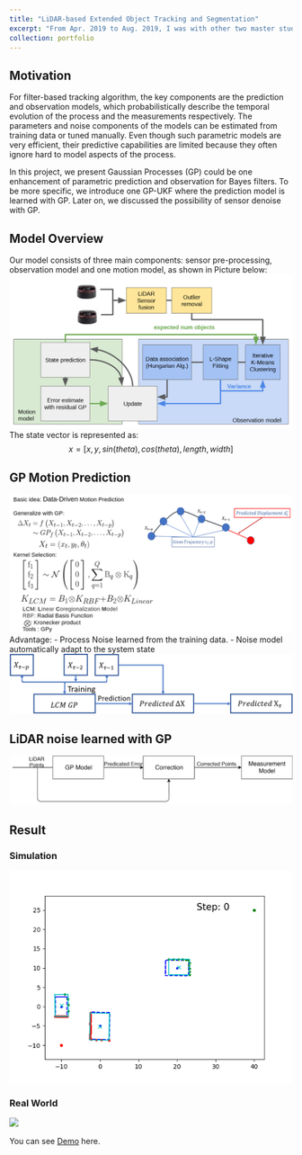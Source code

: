 ```yaml
---
title: "LiDAR-based Extended Object Tracking and Segmentation"
excerpt: "From Apr. 2019 to Aug. 2019, I was with other two master students to develop one LiDAR based multiple extended object tracking framework with UKF filter at Intelligent Sensor-Actuator-System (ISAS). And the motion and observation models are learned from training examples using Gaussian Process(GP). <br/><img src='/images/project/isas_profile.gif'>"
collection: portfolio
---
```


## Motivation
For filter-based tracking algorithm, the key components are the prediction  and  observation  models, which  probabilistically  describe the temporal evolution of the process and the measurements respectively. The parameters and noise components of the models can be estimated from training data or tuned manually. Even though such parametric models are very efficient, their predictive capabilities are limited because they often ignore hard to model aspects of the process.

In this project, we present Gaussian Processes (GP) could be one enhancement of parametric prediction and observation for Bayes filters. To be more specific, we introduce one GP-UKF where the prediction model is learned with GP. Later on, we discussed the possibility of sensor denoise with GP.

## Model Overview
Our model consists of three main components: sensor pre-processing, observation model and one motion model, as shown in Picture below:
<img src="/images/project/isas_model_overview.png" alt="model" style="zoom:60%;" />
The state vector is represented as:
$$ x = [x,y,sin(theta), cos(theta), length, width]$$

## GP Motion Prediction
<img src="/images/project/isas_gp_motion.png" alt="model" style="zoom:80%;" />
Advantage:
- Process Noise learned from the training data.
- Noise model automatically adapt to the system state
<img src="/images/project/isas_gp_motion_2.png" alt="model" style="zoom:60%;" />

## LiDAR noise learned with GP
<img src="/images/project/isas_gp_noise1.png" alt="model" style="zoom:60%;" />

## Result
### Simulation 
<img src='/images/project/isas_result1.gif'>

### Real World
<img src='/images/project/isas_profile.gif'>

You can see [Demo](https://drive.google.com/file/d/17AlGM_knhfVzMUHN1kvg7g9B4DI1KD7D/view?usp=sharing) here.

